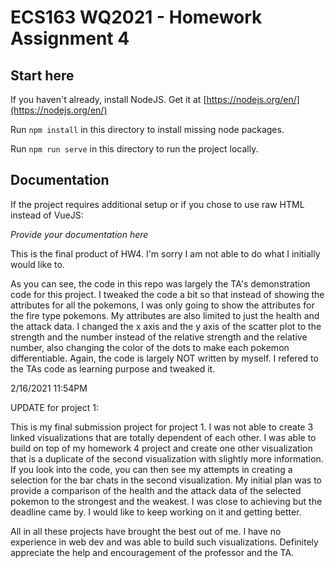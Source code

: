 # ECS163 WQ2021 - Homework Assignment 4


## Start here
If you haven't already, install NodeJS.
Get it at [https://nodejs.org/en/](https://nodejs.org/en/)

Run `npm install` in this directory to install missing node packages.

Run `npm run serve` in this directory to run the project locally.

## Documentation
If the project requires additional setup or if you chose to use raw HTML instead of VueJS:

*Provide your documentation here*

This is the final product of HW4. I'm sorry I am not able to do what I initially would like to. 

As you can see, the code in this repo was largely the TA's demonstration code for this project. I tweaked the code a bit so that instead of showing the attributes for all the pokemons, I was only going to show the attributes for the fire type pokemons. My attributes are also limited to just the health and the attack data. I changed the x axis and the y axis of the scatter plot to the strength and the number instead of the relative strength and the relative number, also changing the color of the dots to make each pokemon differentiable. Again, the code is largely NOT written by myself. I refered to the TAs code as learning purpose and tweaked it. 

2/16/2021 11:54PM

UPDATE for project 1:

This is my final submission project for project 1. I was not able to create 3 linked visualizations that are totally dependent of each other. I was able to build on top of my homework 4 project and create one other visualization that is a duplicate of the second visualization with slightly more information. If you look into the code, you can then see my attempts in creating a selection for the bar chats in the second visualization. My initial plan was to provide a comparison of the health and the attack data of the selected pokemon to the strongest and the weakest. I was close to achieving but the deadline came by. I would like to keep working on it and getting better. 

All in all these projects have brought the best out of me. I have no experience in web dev and was able to build such visualizations. Definitely appreciate the help and encouragement of the professor and the TA. 